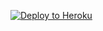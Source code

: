 ﻿
<p><a href="https://dashboard.heroku.com/new?template=https://github.com/outpo/klaeesd"> <img src="https://www.herokucdn.com/deploy/button.svg" alt="Deploy to Heroku" /></a></p>

